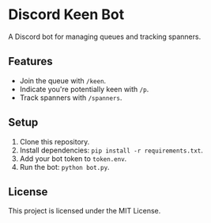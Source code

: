 # Discord Keen Bot

A Discord bot for managing queues and tracking spanners.

## Features
- Join the queue with `/keen`.
- Indicate you're potentially keen with `/p`.
- Track spanners with `/spanners`.

## Setup
1. Clone this repository.
2. Install dependencies: `pip install -r requirements.txt`.
3. Add your bot token to `token.env`.
4. Run the bot: `python bot.py`.

## License
This project is licensed under the MIT License.